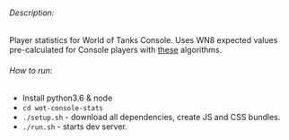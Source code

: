 ###### Description:
Player statistics for World of Tanks Console.
Uses WN8 expected values pre-calculated for Console players with [these](https://github.com/IDDT/wot-console-wn8) algorithms.


###### How to run:
* Install python3.6 & node
* `cd wot-console-stats`
* `./setup.sh` - download all dependencies, create JS and CSS bundles.
* `./run.sh` - starts dev server.
